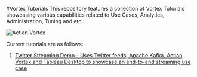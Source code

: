 #Vortex Tutorials
This repository features a collection of Vortex Tutorials showcasing various capabilities related to Use Cases, Analytics, Administration, Tuning and etc.

![Actian Vortex](http://wwwcdn2.actian.com/wp-content/uploads/2015/03/vortex-img.jpg)


Current tutorials are as follows:

1. [Twitter Streaming Demo - Uses Twitter feeds, Apache Kafka, Actian Vortex and Tableau Desktop to showcase an end-to-end streaming use case](tutorials/streaming-twitter-demo/README.md)
